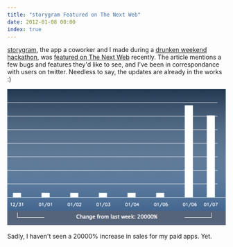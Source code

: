 ```yaml
---
title: "storygram Featured on The Next Web"
date: 2012-01-08 00:00
index: true
---
```


[storygram](http://storygram.me/), the app a coworker and I made during a [drunken weekend hackathon](/blog/storygram/), was [featured on The Next Web](http://thenextweb.com/apps/2012/01/06/instagram-meets-500px-with-the-new-ios-app-storygram/) recently. The article mentions a few bugs and features they'd like to see, and I've been in correspondance with users on twitter. Needless to say, the updates are already in the works :)

 ![](/img/import/blog/2012/01/storygram-featured-on-the-next-web/32FF06BC3F844FE890EB3A4BF6472DD6.png)

Sadly, I haven't seen a 20000% increase in sales for my paid apps. Yet.

<!-- more -->
